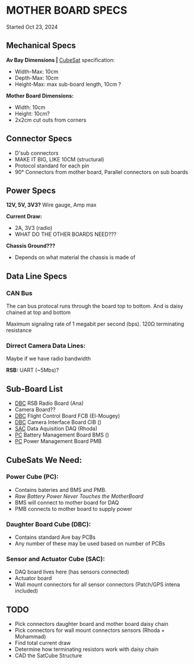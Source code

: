 # MOTHER BOARD SPECS
Started Oct 23, 2024

## Mechanical Specs
**Av Bay Dimensions |**
[CubeSat] specification:
- Width-Max: 10cm
- Depth-Max: 10cm
- Height-Max: max sub-board length, 10cm ?

**Mother Board Dimensions:**
- Width: 10cm
- Height: 10cm?
- 2x2cm cut outs from corners


## Connector Specs
- D'sub connectors 
- MAKE IT BIG, LIKE 10CM (structural)
- Protocol standard for each pin
- 90° Connectors from mother board, Parallel connectors on sub boards

## Power Specs
**12V, 5V, 3V3?** Wire gauge, Amp max

**Current Draw:** 
- 2A, 3V3 (radio)
- WHAT DO THE OTHER BOARDS NEED???

**Chassis Ground???**
- Depends on what material the chassis is made of 


## Data Line Specs
### CAN Bus
The can bus protocal runs through the board top to bottom.
And is daisy chained at top and bottom

Maximum signaling rate of 1 megabit per second (bps). 120Ω terminating resistance

### Dirrect Camera Data Lines:
Maybe if we have radio bandwidth

**RSB:** UART (~5Mbs)?

## Sub-Board List
- [DBC](#daughter-board-cube-dbc) RSB Radio Board (Ana)
- Camera Board??
- [DBC](#daughter-board-cube-dbc) Flight Control Board FCB (El-Mougey)
- [DBC](#daughter-board-cube-dbc) Camera Interface Board CIB ()
- [SAC](#sensor-and-actuator-cube-sac) Data Aquisition DAQ (Rhoda)
- [PC](#power-cube-pc) Battery Management Board BMS ()
- [PC](#power-cube-pc) Power Management Board PMB


## CubeSats We Need:
### Power Cube (PC): 
- Contains bateries and BMS and PMB. 
- *Raw Battery Power Never Touches the MotherBoard* 
- BMS will connect to mother board for DAQ
- PMB connects to mother board to supply power

### Daughter Board Cube (DBC):
- Contains standard Ave bay PCBs
- Any number of these may be used based on number of PCBs

### Sensor and Actuator Cube (SAC):
- DAQ board lives here (has sensors connected)
- Actuator board
- Wall mount connectors for all sensor connectors (Patch/GPS intena included)


## TODO
- Pick connectors daughter board and mother board daisy chain
- Pick connectors for wall mount connectors sensors (Rhoda + Mohammad)
- Find total current draw
- Determine how terminating resistors work with daisy chain
- CAD the SatCube Structure






[CubeSat]: https://en.wikipedia.org/wiki/CubeSat